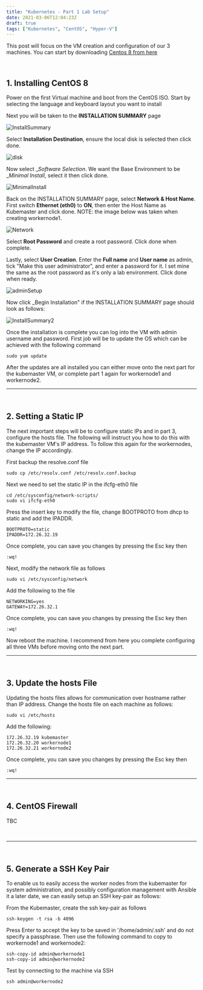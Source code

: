 ```yaml
---
title: "Kubernetes - Part 1 Lab Setup"
date: 2021-03-06T12:04:23Z
draft: true
tags: ["Kubernetes", "CentOS", "Hyper-V"]
---
```


This post will focus on the VM creation and configuration of our 3 machines. You can start by downloading [Centos 8 from here](https://www.centos.org/download/)

<br>

## 1. Installing CentOS 8

Power on the first Virtual machine and boot from the CentOS ISO. Start by selecting the language and keyboard layout you want to install

Next you will be taken to the __INSTALLATION SUMMARY__ page

![InstallSummary](images/InstallSummary.jpg)

Select __Installation Destination__, ensure the local disk is selected then click done.

![disk](images/disk.jpg)

Now select __Software Selection_. We want the Base Environment to be __Minimal Install_, select it then click done.

![MinimalInstall](images/MinimalInstall.jpg)

Back on the INSTALLATION SUMMARY page, select __Network & Host Name__. First switch __Ethernet (eth0)__ to __ON__, then enter the Host Name as Kubemaster and click done. NOTE: the image below was taken when creating workernode1.

![Network](images/NetworkSetupGUI.jpg)

Select __Root Password__ and create a root password. Click done when complete.

Lastly, select __User Creation__. Enter the __Full name__ and __User name__ as admin, tick "Make this user administrator", and enter a password for it. I set mine the same as the root password as it's only a lab environment. Click done when ready.

![adminSetup](images/adminSetup.jpg)

Now click _Begin Installation" if the INSTALLATION SUMMARY page should look as follows:

![InstallSummary2](images/InstallSummary2.jpg)

Once the installation is complete you can log into the VM with admin username and password. First job will be to update the OS which can be achieved with the following command

```terminal
sudo yum update
```

After the updates are all installed you can either move onto the next part for the kubemaster VM, or complete part 1 again for workernode1 and workernode2.

---

<br>

## 2. Setting a Static IP

The next important steps will be to configure static IPs and in part 3, configure the hosts file. The following will instruct you how to do this with the kubemaster VM's IP address. To follow this again for the workernodes, change the IP accordingly.

First backup the resolve.conf file

```terminal
sudo cp /etc/resolv.conf /etc/resolv.conf.backup
```

Next we need to set the static IP in the ifcfg-eth0 file

```terminal
cd /etc/sysconfig/network-scripts/
sudo vi ifcfg-eth0
```

Press the insert key to modify the file, change BOOTPROTO from dhcp to static and add the IPADDR.

```terminal
BOOTPROTO=static
IPADDR=172.26.32.19
```

Once complete, you can save you changes by pressing the Esc key then

```terminal
:wq!
```

Next, modify the network file as follows

```terminal
sudo vi /etc/sysconfig/network
```

Add the following to the file

```terminal
NETWORKING=yes
GATEWAY=172.26.32.1
```

Once complete, you can save you changes by pressing the Esc key then

```terminal
:wq!
```

Now reboot the machine. I recommend from here you complete configuring all three VMs before moving onto the next part.

---

<br>

## 3. Update the hosts File

Updating the hosts files allows for communication over hostname rather than IP address. Change the hosts file on each machine as follows:

```terminal
sudo vi /etc/hosts
```

Add the following:

```terminal
172.26.32.19 kubemaster
172.26.32.20 workernode1
172.26.32.21 workernode2
```

Once complete, you can save you changes by pressing the Esc key then

```terminal
:wq!
```

---

<br>

## 4. CentOS Firewall

TBC

<br>

---

<br>

## 5. Generate a SSH Key Pair

To enable us to easily access the worker nodes from the kubemaster for system administration, and possibly configuration management with Ansible it a later date, we can easily setup an SSH key-pair as follows:

From the Kubemaster, create the ssh key-pair as follows

```terminal
ssh-keygen -t rsa -b 4096
```

Press Enter to accept the key to be saved in '/home/admin/.ssh' and do not specify a passphrase. Then use the following command to copy to workernode1 and workernode2:

```termial
ssh-copy-id admin@workernode1
ssh-copy-id admin@workernode2
```

Test by connecting to the machine via SSH

```terminal
ssh admin@workernode2
```
